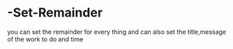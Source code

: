# -Set-Remainder
you can set the remainder for every thing and can also set the title,message of the work to do and time

